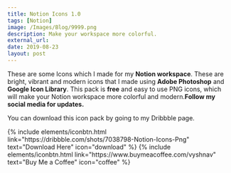 ```yaml
---
title: Notion Icons 1.0
tags: [Notion]
image: /Images/Blog/9999.png
description: Make your workspace more colorful.
external_url:
date: 2019-08-23
layout: post
---
```

These are some Icons which I made for my **Notion workspace**. These are bright, vibrant and modern icons that I made using **Adobe Photoshop** and **Google Icon Library**. This pack is **free** and easy to use PNG icons, which will make your Notion workspace more colorful and modern.**Follow my social media for updates.**

You can download this icon pack by going to my Dribbble page.
<p class="text-center">
{% include elements/iconbtn.html link="https://dribbble.com/shots/7038798-Notion-Icons-Png" text="Download Here" icon="download" %}
{% include elements/iconbtn.html link="https://www.buymeacoffee.com/vyshnav" text="Buy Me a Coffee" icon="coffee" %}
</p>
